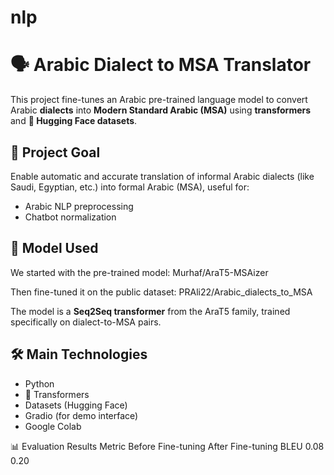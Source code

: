 # nlp

<div dir="ltr" align="left">

# 🗣️ Arabic Dialect to MSA Translator

This project fine-tunes an Arabic pre-trained language model to convert Arabic **dialects** into **Modern Standard Arabic (MSA)** using **transformers** and **🤗 Hugging Face datasets**.

## 📌 Project Goal

Enable automatic and accurate translation of informal Arabic dialects (like Saudi, Egyptian, etc.) into formal Arabic (MSA), useful for:

- Arabic NLP preprocessing
- Chatbot normalization

## 🧠 Model Used

We started with the pre-trained model:
Murhaf/AraT5-MSAizer

Then fine-tuned it on the public dataset:
PRAli22/Arabic_dialects_to_MSA

The model is a **Seq2Seq transformer** from the AraT5 family, trained specifically on dialect-to-MSA pairs.

## 🛠️ Main Technologies

- Python
- 🤗 Transformers
- Datasets (Hugging Face)
- Gradio (for demo interface)
- Google Colab



📊 Evaluation Results
Metric	Before Fine-tuning	After Fine-tuning
BLEU	0.08	                0.20

